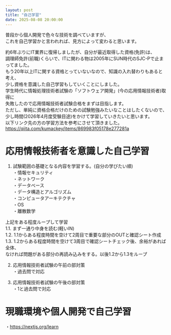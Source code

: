 ```yaml
---
layout: post
title: "自己学習"
date: 2025-08-08 20:00:00
---
```


普段から個人開発で色々な技術を調べていますが、  
これを自己学習かと言われれば、見方によって変わると思います。

約6年ぶりにIT業界に復帰しましたが、自分が最近取得した資格(免許)は、  
調理師免許(前職)くらいで、ITに関わる物は2005年にSUN時代のSJC-Pで止まってました。  
もう20年以上ITに関する資格とっていないなので、知識の入れ替わりもあると考え、  
少し資格を意識した自己学習もしていくことにしました。  
学生時代に情報処理技術者試験の「ソフトウェア開発」(今の応用情報技術者)取得に  
失敗したので応用情報技術者試験合格をまずは目指します。  
ただし、単純に資格合格だけのための試験勉強みたいなことはしたくないので、  
少し時間(2026年4月度受験目途)をかけて学習していきたいと思います。  
以下リンク先の方の学習方法を参考にさせて頂きました。  
https://qiita.com/kumackey/items/869983f05178e277281a


# 応用情報技術者を意識した自己学習  
1. 試験範囲の基礎となる内容を学習する。(自分の学びたい順)  
・情報セキュリティ  
・ネットワーク  
・データベース  
・データ構造とアルゴリズム  
・コンピュータアーキテクチャ  
・OS  
・離散数学

上記をある程度ループして学習  
1.1. まず一通り中身を読む(軽いIN)  
1.2. 1.1からある程度時間を空けて2周目で重要な部分のOUTと確認シート作成  
1.3. 1.2からある程度時間を空けて3周目で確認シートチェック後、余裕があれば全体、  
なければ問題がある部分の再読み込みをする。以後1.2から1.3をループ

2. 応用情報技術者試験の午前の部対策  
・過去問で対応

3. 応用情報技術者試験の午後の部対策  
・1と過去問で対応

# 現職環境や個人開発で自己学習
・https://nextjs.org/learn
